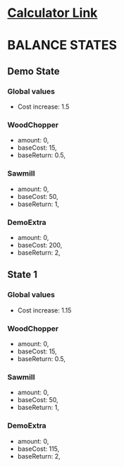 # [Calculator Link](https://kevin-schnaubelt-jr.github.io/Stranded-Balance/)

# BALANCE STATES

## Demo State
### Global values
- Cost increase: 1.5

### WoodChopper
- amount: 0,
- baseCost: 15,
- baseReturn: 0.5,

### Sawmill
- amount: 0,
- baseCost: 50,
- baseReturn: 1,

### DemoExtra
- amount: 0,
- baseCost: 200,
- baseReturn: 2,

## State 1
### Global values
- Cost increase: 1.15

### WoodChopper
- amount: 0,
- baseCost: 15,
- baseReturn: 0.5,

### Sawmill
- amount: 0,
- baseCost: 50,
- baseReturn: 1,

### DemoExtra
- amount: 0,
- baseCost: 115,
- baseReturn: 2,
